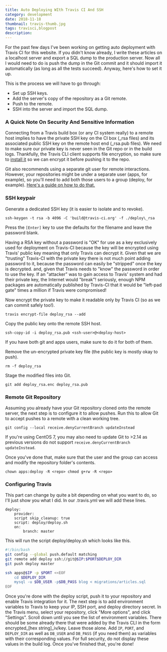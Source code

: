 ```yaml
---
title: Auto Deploying WIth Travis CI And SSH
category: development
date: 2018-11-18
thumbnail: travis-thumb.jpg
tags: travisci,blogpost
description:
---
```


For the past few days I've been working on getting auto deployment with Travis CI for this website. If you didn't know already, I write these articles on a localhost server and export a SQL dump to the production server. Now all I would need to do is push the dump in the Git commit and it should import it automatically (as long as all the tests succeed). Anyway, here's how to set it up.

This is the process we will have to go through:

* Set up SSH keys.
* Add the server's copy of the repository as a Git remote.
* Push to the remote.
* SSH into the server and import the SQL dump.

### A Quick Note On Security And Sensitive Information

Connecting from a Travis build box (or any CI system really) to a remote host implies to have the private SSH key on the CI box (_rsa files) and its associated public SSH key on the remote host end (_rsa.pub files). We need to make sure our private key is never seen in the Git repo or in the build logs. Thankfully, the Travis CLI client supports file encryption, so make sure to [install it](https://github.com/travis-ci/travis.rb#installation) so we can encrypt it before pushing it to the repo.

Git also recommends using a separate git user for remote interactions. However, your repositories might be under a separate user (apps, for example), so you'll need to add both those users to a group (deploy, for example). [Here's a guide on how to do that.](https://git-scm.com/book/en/v2/Git-on-the-Server-Setting-Up-the-Server)

### SSH keypair

Generate a dedicated SSH key (it is easier to isolate and to revoke).

    ssh-keygen -t rsa -b 4096 -C 'build@travis-ci.org' -f ./deploy\_rsa

Press the `[Enter]` key to use the defaults for the filename and leave the password blank.

Having a RSA key without a password is "OK" for use as a key exclusively used for deployment on Travis-CI because the key will be encrypted using Travis' public key meaning that only Travis can decrypt it. Given that we are "trusting" Travis-CI with the private key there is not much point adding password to it, because the password can easily be "stripped" once the key is decrypted. and, given that Travis needs to "know" the password in order to use the key. If an "attacker" was to gain access to Travis' system and had their private key, the Internet would "break"! seriously, enough NPM packages are automatically published by Travis-CI that it would be "left-pad gate" times a million if Travis were compromised!

Now encrypt the private key to make it readable only by Travis CI (so as we can commit safely too!).

    travis encrypt-file deploy_rsa --add

Copy the public key onto the remote SSH host.

    ssh-copy-id -i deploy_rsa.pub <ssh-user>@<deploy-host>

If you have both git and apps users, make sure to do it for both of them.

Remove the un-encrypted private key file (the public key is mostly okay to push).

    rm -f deploy_rsa

Stage the modified files into Git.

    git add deploy_rsa.enc deploy_rsa.pub

### Remote Git Repository

Assuming you already have your Git repository cloned onto the remote server, the next step is to configure it to allow pushes. Run this to allow Git to accept pushes to a remote with a clean working tree.

    git config --local receive.denyCurrentBranch updateInstead

If you're using CentOS 7, you may also need to update Git to >2.14 as previous versions do not support `receive.denyCurrentBranch updateInstead`.

Once you've done that, make sure that the user and the group can access and modify the repository folder's contents.

    chown apps:deploy -R <repo> chmod g+rw -R <repo>

### Configuring Travis

This part can change by quite a bit depending on what you want to do, so I'll just show you what I did. In our .travis.yml we will add these lines.

```
deploy:
    provider:
    script skip_cleanup: true
    script: deploy/deploy.sh
    on:
        branch: master
```

This will run the script deploy/deploy.sh which looks like this.

```bash
#!/bin/bash
git config --global push.default matching
git remote add deploy ssh://git@$IP:$PORT$DEPLOY_DIR
git push deploy master

ssh apps@$IP -p $PORT <<EOF
    cd $DEPLOY_DIR
    mysql -u $DB_USER -p$DB_PASS blog < migrations/articles.sql
EOF
```

Once you're done with the deploy script, push it to your repository and enable Travis integration for it. The next step is to add environment variables to Travis to keep your IP, SSH port, and deploy directory secret. In the Travis menu, select your repository, click "More options", and click "Settings". Scroll down until you see the list of environment variables. There should be some already there that were added by the Travis CLI in the form encrypted_[hex string]_iv/key. Leave those alone. Add `IP`, `PORT`, and `DEPLOY_DIR` as well as `DB_USER` and `DB_PASS` (if you need them) as variables with their corresponding values. For full security, do not display these values in the build log. Once you've finished that, you're done!


